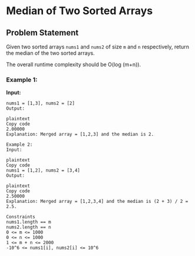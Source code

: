 # Median of Two Sorted Arrays

## Problem Statement

Given two sorted arrays `nums1` and `nums2` of size `m` and `n` respectively, return the median of the two sorted arrays.

The overall runtime complexity should be O(log (m+n)).

### Example 1:
**Input:**
```plaintext
nums1 = [1,3], nums2 = [2]
Output:

plaintext
Copy code
2.00000
Explanation: Merged array = [1,2,3] and the median is 2.

Example 2:
Input:

plaintext
Copy code
nums1 = [1,2], nums2 = [3,4]
Output:

plaintext
Copy code
2.50000
Explanation: Merged array = [1,2,3,4] and the median is (2 + 3) / 2 = 2.5.

Constraints
nums1.length == m
nums2.length == n
0 <= m <= 1000
0 <= n <= 1000
1 <= m + n <= 2000
-10^6 <= nums1[i], nums2[i] <= 10^6
